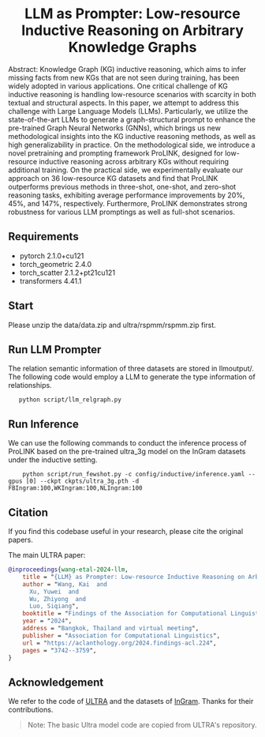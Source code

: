 <div align="center">

# LLM as Prompter: Low-resource Inductive Reasoning on Arbitrary Knowledge Graphs #

</div>

Abstract: Knowledge Graph (KG) inductive reasoning, which aims to infer missing facts from new KGs that are not seen during training, has been widely adopted in various applications. One critical challenge of KG inductive reasoning is handling low-resource scenarios with scarcity in both textual and structural aspects. In this paper, we attempt to address this challenge with Large Language Models (LLMs). Particularly, we utilize the state-of-the-art LLMs to generate a graph-structural prompt to enhance the pre-trained Graph Neural Networks (GNNs), which brings us new methodological insights into the KG inductive reasoning methods, as well as high generalizability in practice. On the methodological side, we introduce a novel pretraining and prompting framework ProLINK, designed for low-resource inductive reasoning across arbitrary KGs without requiring additional training. On the practical side, we experimentally evaluate our approach on 36 low-resource KG datasets and find that ProLINK outperforms previous methods in three-shot, one-shot, and zero-shot reasoning tasks, exhibiting average performance improvements by 20%, 45%, and 147%, respectively. Furthermore, ProLINK demonstrates strong robustness for various LLM promptings as well as full-shot scenarios.

## Requirements ##

- pytorch  2.1.0+cu121
- torch_geometric  2.4.0
- torch_scatter 2.1.2+pt21cu121
- transformers 4.41.1

## Start ##

Please unzip the data/data.zip and ultra/rspmm/rspmm.zip first.

## Run LLM Prompter

The relation semantic information of three datasets are stored in llmoutput/. The following code would employ a LLM to generate the type information of relationships. 

```
   python script/llm_relgraph.py
```

## Run Inference

We can use the following commands to conduct the inference process of ProLINK based on the pre-trained ultra_3g model on the InGram datasets under the inductive setting.

```
    python script/run_fewshot.py -c config/inductive/inference.yaml --gpus [0] --ckpt ckpts/ultra_3g.pth -d FBIngram:100,WKIngram:100,NLIngram:100
```


## Citation ##

If you find this codebase useful in your research, please cite the original papers.

The main ULTRA paper:

```bibtex
@inproceedings{wang-etal-2024-llm,
    title = "{LLM} as Prompter: Low-resource Inductive Reasoning on Arbitrary Knowledge Graphs",
    author = "Wang, Kai  and
      Xu, Yuwei  and
      Wu, Zhiyong  and
      Luo, Siqiang",
    booktitle = "Findings of the Association for Computational Linguistics ACL 2024",
    year = "2024",
    address = "Bangkok, Thailand and virtual meeting",
    publisher = "Association for Computational Linguistics",
    url = "https://aclanthology.org/2024.findings-acl.224",
    pages = "3742--3759",
}
```

## Acknowledgement ##

We refer to the code of [ULTRA](https://github.com/DeepGraphLearning/ULTRA) and the datasets of [InGram](https://github.com/bdi-lab/InGram). Thanks for their contributions.

> Note: The basic Ultra model code are copied from ULTRA's repository.
